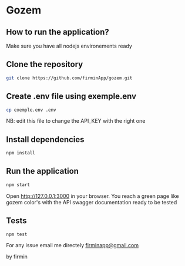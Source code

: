 # Gozem

 ## How to run the application?

Make sure you have all nodejs environements ready

## Clone the repository

```sh
git clone https://github.com/firminApp/gozem.git

```
## Create .env file using exemple.env

```sh
cp exemple.env .env

```
NB: edit this file to change the API_KEY with the right one

## Install dependencies

```sh
npm install
```


## Run the application

```sh
npm start
```

Open http://127.0.0.1:3000 in your browser.
You reach  a green page like gozem color's with the API swagger documentation ready to be tested


## Tests

```sh
npm test
```
For any issue email me directely firminapp@gmail.com

by firmin
